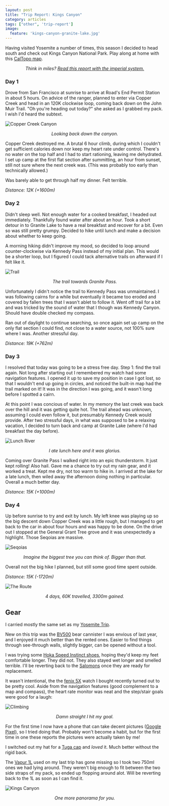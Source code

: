 ```yaml
---
layout: post
title: "Trip Report: Kings Canyon"
category: articles
tags: ["other", 'trip-report']
image:
  feature: 'kings-canyon-granite-lake.jpg'
---
```


Having visited Yosemite a number of times, this season I decided to head south and check out Kings Canyon National Park. Play along at home with this [CalTopo map](https://caltopo.com/m/1NV9).

<center><em>
<span data-alt="Think in kays?">Think in miles?</span> <a data-alt-href="?" href="?imperial=true">Read this report with the <span data-alt="metric">imperial</span> system.</a>
</em></center>
<p/>

### Day 1

Drove from San Francisco at sunrise to arrive at Road's End Permit Station in about 5 hours. On advice of the ranger, planned to enter via Copper Creek and head in an <span data-alt="80mi">120K</span> clockwise loop, coming back down on the John Muir Trail. "Oh you're heading out today?" she asked as I grabbed my pack. I wish I'd heard the subtext.

![Copper Creek Canyon](/images/kings-canyon-copper-creek.jpg)
<center><em>Looking back down the canyon.</em></center>
<p />

Copper Creek destroyed me. A brutal 6 hour climb, during which I couldn't get sufficient calories down nor keep my heart rate under control. There's no water on the top half and I had to start rationing, leaving me dehydrated. I set up camp at the first flat section after summitting, an hour from sunset, still not sure where the next creek was. (This was probably too early than technically allowed.)

Was barely able to get through half my dinner. Felt terrible.

_Distance: <span data-alt="7.3mi (+5275ft)">12K (+1600m)</span>_

### Day 2

Didn't sleep well. Not enough water for a cooked breakfast, I headed out immediately. Thankfully found water after about an hour. Took a short detour in to Granite Lake to have a real breakfast and recover for a bit. Even so was still pretty grumpy. Decided to hike until lunch and make a decision about whether to keep going.

A morning hiking didn't improve my mood, so decided to loop around counter-clockwise via Kennedy Pass instead of my initial plan. This would be a shorter loop, but I figured I could tack alternative trails on afterward if I felt like it.

![Trail](/images/kings-canyon-trail.jpg)
<center><em>The trail towards Granite Pass.</em></center>
<p />

Unfortunately I didn't notice the trail to Kennedy Pass was unmaintained. I was following cairns for a while but eventually it became too eroded and covered by fallen trees that I wasn't ablet to follow it. Went off trail for a bit and was tricked by the sound of water that I though was Kennedy Canyon. Should have double checked my compass.

Ran out of daylight to continue searching, so once again set up camp on the only flat section I could find, not close to a water source, not 100% sure where I was. Another stressful day.

_Distance: <span data-alt="12mi (+2500ft)">19K (+762m)</span>_

### Day 3

I resolved that today was going to be a stress free day. Step 1: find the trail again. Not long after starting out I remembered my watch had some navigation features. I opened it up to save my position in case I got lost, so that I wouldn't end up going in circles, and noticed the built-in map had the trail marked on it! It was in the direction I was going, and it wasn't long before I spotted a cairn.

At this point I was concious of water. In my memory the last creek was back over the hill and it was getting quite hot. The trail ahead was unknown, assuming I could even follow it, but presumably Kennedy Creek would provide. After two stressful days, in what was supposed to be a relaxing vacation, I decided to turn back and camp at Granite Lake (where I'd had breakfast the day before).

![Lunch River](/images/kings-canyon-lunch-river.jpg)
<center><em>I ate lunch here and it was glorius.</em></center>
<p />

Coming over Granite Pass I walked right into an epic thunderstorm. It just kept rolling! Also hail. Gave me a chance to try out my rain gear, and it worked a treat. Kept me dry, not too warm to hike in. I arrived at the lake for a late lunch, then wiled away the afternoon doing nothing in particular. Overall a much better day.

_Distance: <span data-alt="10mi (+3300ft)">15K (+1000m)</span>_

### Day 4

Up before sunrise to try and exit by lunch. My left knee was playing up so the big descent down Copper Creek was a little rough, but I managed to get back to the car in about four hours and was happy to be done. On the drive out I stopped at the General Grant Tree grove and it was unexpectedly a highlight. Those Seqoias are massive.

![Seqoias](/images/kings-canyon-seqoias.jpg)
<center><em>Imagine the biggest tree you can think of. Bigger than that.</em></center>
<p />

Overall not the big hike I planned, but still some good time spent outside.

_Distance: <span data-alt="10mi (-5650ft)">15K (-1720m)</span>_

![The Route](/images/kings-canyon-map.png)
<center><em>4 days, <span data-alt="37mi">60K</span> travelled, <span data-alt="10800ft">3300m</span> gained.</em></center>
<p />


## Gear

I carried mostly the same set as my [Yosemite Trip](yosemite-trip-report.html).

New on this trip was the [BV500](http://www.bearvault.com/) bear cannister I was envious of last year, and I enjoyed it much better than the rented ones. Easier to find things through see-through walls, slightly bigger, can be opened without a tool.

I was trying some [Hoka Speed Instinct shoes](http://www.hokaoneone.com/sale/speed-instinct/1012561.html), hoping they'd keep my feet comfortable longer. They did not. They also stayed wet longer and smelled terrible. I'll be reverting back to the [Salomons](http://www.salomon.com/us/product/sense-pro-2.html) once they are ready for replacement.

It wasn't intentional, the the [fenix 5X](https://buy.garmin.com/en-US/US/p/560327) watch I bought recently turned out to be pretty cool. Aside from the navigation features (good complement to a map and compass), the heart rate monitor was neat and the step/stair goals were good for a laugh:

![Climbing](/images/lol-climbing.png)
<center><em>Damn straight I hit my goal.</em></center>
<p />

For the first time I now have a phone that can take decent pictures ([Google Pixel](https://madeby.google.com/phone/)), so I tried doing that. Probably won't become a habit, but for the first time in one these reports the pictures were actually taken by me!

I switched out my hat for a [Tuga cap](https://www.amazon.com/gp/product/B00YTFNAJK/ref=oh_aui_detailpage_o00_s01?ie=UTF8&psc=1) and _loved_ it. Much better without the rigid back.

The [Vapur 1L](https://www.amazon.com/Vapur-Element-Bottle-Water-1-Liter/dp/B007UU6JI0/) used on my last trip has gone missing so I took two 750ml ones we had lying around. They weren't big enough to fit between the two side straps of my pack, so ended up flopping around alot. Will be reverting back to the 1L as soon as I can find it.

![Kings Canyon](/images/kings-canyon-pano.jpg)
<center><em>One more panorama for you.</em></center>
<p />
